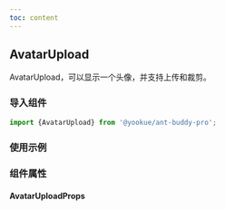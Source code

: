 ```yaml
---
toc: content
---
```


## AvatarUpload

AvatarUpload，可以显示一个头像，并支持上传和裁剪。

### 导入组件

```jsx | pure
import {AvatarUpload} from '@yookue/ant-buddy-pro';
```

### 使用示例

<code src="./demo.zh-CN.tsx"></code>

### 组件属性

#### AvatarUploadProps

<API src="@/form/AvatarUpload/index.tsx" hideTitle></API>
